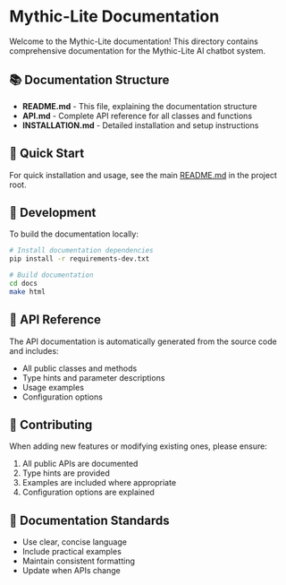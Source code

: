 # Mythic-Lite Documentation

Welcome to the Mythic-Lite documentation! This directory contains comprehensive documentation for the Mythic-Lite AI chatbot system.

## 📚 Documentation Structure

- **README.md** - This file, explaining the documentation structure
- **API.md** - Complete API reference for all classes and functions
- **INSTALLATION.md** - Detailed installation and setup instructions

## 🚀 Quick Start

For quick installation and usage, see the main [README.md](../README.md) in the project root.

## 🔧 Development

To build the documentation locally:

```bash
# Install documentation dependencies
pip install -r requirements-dev.txt

# Build documentation
cd docs
make html
```

## 📖 API Reference

The API documentation is automatically generated from the source code and includes:

- All public classes and methods
- Type hints and parameter descriptions
- Usage examples
- Configuration options

## 🐛 Contributing

When adding new features or modifying existing ones, please ensure:

1. All public APIs are documented
2. Type hints are provided
3. Examples are included where appropriate
4. Configuration options are explained

## 📝 Documentation Standards

- Use clear, concise language
- Include practical examples
- Maintain consistent formatting
- Update when APIs change